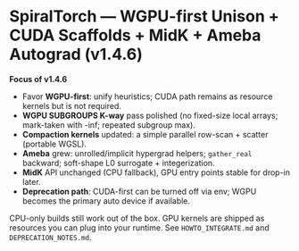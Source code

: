 # SpiralTorch — WGPU-first Unison + CUDA Scaffolds + MidK + Ameba Autograd (v1.4.6)

**Focus of v1.4.6**  
- Favor **WGPU-first**: unify heuristics; CUDA path remains as resource kernels but is not required.
- **WGPU SUBGROUPS K-way** pass polished (no fixed-size local arrays; mark-taken with -inf; repeated subgroup max).
- **Compaction kernels** updated: a simple parallel row-scan + scatter (portable WGSL).
- **Ameba** grew: unrolled/implicit hypergrad helpers; `gather_real` backward; soft-shape L0 surrogate + integerization.
- **MidK** API unchanged (CPU fallback), GPU entry points stable for drop-in later.
- **Deprecation path**: CUDA-first can be turned off via env; WGPU becomes the primary auto device if available.

CPU-only builds still work out of the box. GPU kernels are shipped as resources you can plug into your runtime.
See `HOWTO_INTEGRATE.md` and `DEPRECATION_NOTES.md`.
